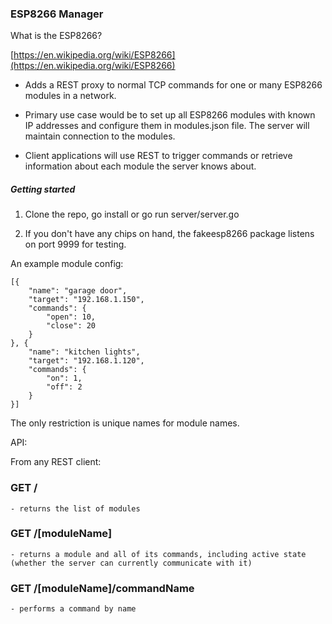 
### ESP8266 Manager

What is the ESP8266?

[https://en.wikipedia.org/wiki/ESP8266](https://en.wikipedia.org/wiki/ESP8266)

* Adds a REST proxy to normal TCP commands for one or many ESP8266 modules in a network.

* Primary use case would be to set up all ESP8266 modules with known IP addresses and configure them in modules.json file. The server will maintain connection to the modules.

* Client applications will use REST to trigger commands or retrieve information about each module the server knows about.

##### Getting started

1. Clone the repo, go install or go run server/server.go

2. If you don't have any chips on hand, the fakeesp8266 package listens on port 9999 for testing.

An example module config:

````
[{
    "name": "garage door",
    "target": "192.168.1.150",
    "commands": {
        "open": 10,
        "close": 20
    }
}, {
    "name": "kitchen lights",
    "target": "192.168.1.120",
    "commands": {
        "on": 1,
        "off": 2
    }
}]
````

The only restriction is unique names for module names.

API:

From any REST client:

### GET / 
    - returns the list of modules

### GET /[moduleName] 
    - returns a module and all of its commands, including active state (whether the server can currently communicate with it)

### GET /[moduleName]/commandName 
    - performs a command by name
